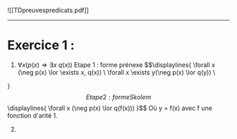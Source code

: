 ![[TDpreuvespredicats.pdf]]

---
# Exercice 1 :

1. $\forall x (p(x) \Rightarrow \exists x$ $q(x))$
Etape 1 : forme prénexe
$$\displaylines{
	\forall x (\neg p(x) \lor \exists x, q(x)) \\
	\forall x \exists y(\neg p(x) \lor q(y)) \\
	
}$$ Etape 2 : forme Skolem
$$\displaylines{
	\forall x (\neg p(x) \lor q(f(x)))
}$$ Où y = f(x) avec f une fonction d'arité 1.

2. 